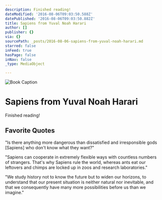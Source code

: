 ```yaml
---
description: Finished reading!
dateModified: '2016-08-06T09:03:50.588Z'
datePublished: '2016-08-06T09:03:50.882Z'
title: Sapiens from Yuval Noah Harari
author: []
publisher: {}
via: {}
sourcePath: _posts/2016-08-06-sapiens-from-yuval-noah-harari.md
starred: false
inFeed: true
hasPage: false
inNav: false
_type: MediaObject

---
```

![Book Caption](https://the-grid-user-content.s3-us-west-2.amazonaws.com/076657e9-3978-47ab-886f-bcd976bc5ffd.jpg)

# Sapiens from Yuval Noah Harari

Finished reading!

## Favorite Quotes

"Is there anything more dangerous than dissatisfied and irresponsible gods \[Sapiens\] who don't know what they want?"

"Sapiens can cooperate in extremely flexible ways with countless numbers of strangers. That's why Sapiens rule the world, whereas ants eat our leftovers and chimps are locked up in zoos and research laboratories."

"We study history not to know the future but to widen our horizons, to understand that our present situation is neither natural nor inevitable, and that we consequently have many more possibilities before us than we imagine."